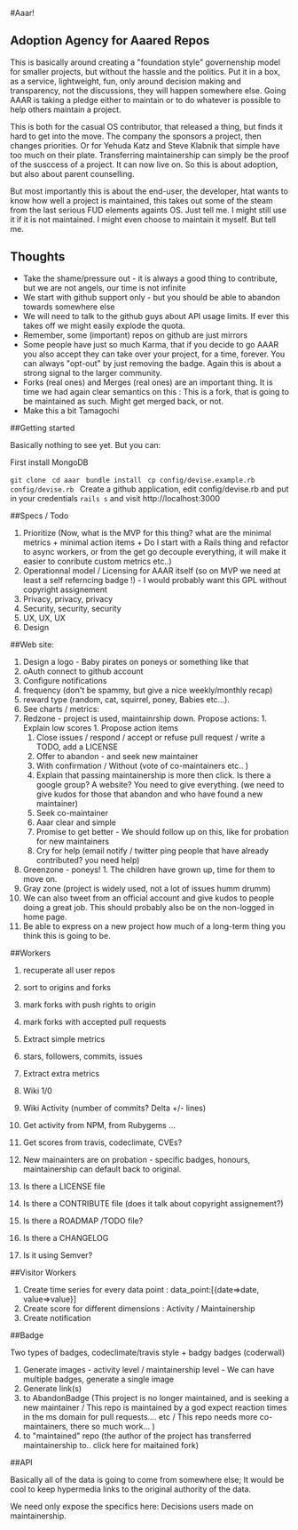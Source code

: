 #Aaar!
## Adoption Agency for Aaared Repos

This is basically around creating a "foundation style" governenship model for smaller projects, but without the hassle and the politics. Put it in a box, as a service, lightweight, fun, only around decision making and transparency, not the discussions, they will happen somewhere else. Going AAAR is taking a pledge either to maintain or to do whatever is possible to help others maintain a project.

This is both for the casual OS contributor, that released a thing, but finds it hard to get into the move. The company the sponsors a project, then changes priorities. Or for Yehuda Katz and Steve Klabnik that simple have too much on their plate. Transferring maintainership can simply be the proof of the susccess of a project. It can now live on.  So this is about adoption, but also about parent counselling. 

But most importantly this is about the end-user, the developer, htat wants to know how well a project is maintained, this takes out some of the steam from the last serious FUD elements againts OS. Just tell me. I might still use it if it is not maintained. I might even choose to maintain it myself. But tell me.

## Thoughts 

* Take the shame/pressure out - it is always a good thing to contribute, but we are not angels, our time is not infinite
* We start with github support only - but you should be able to abandon towards somewhere else
 * We will need to talk to the github guys about API usage limits. If ever this takes off we might easily explode the quota.
* Remember, some (important) repos on github are just mirrors
* Some people have just so much Karma, that if you decide to go AAAR you also accept they can take over your project, for a time, forever. You can always "opt-out" by just removing the badge. Again this is about a strong signal to the larger community.
* Forks (real ones) and Merges (real ones) are an important thing. It is time we had again clear semantics on this : This is a fork, that is going to be maintained as such. Might get merged back, or not.
* Make this a bit Tamagochi

##Getting started

Basically nothing to see yet. But you can:

First install MongoDB

```git clone ```
```cd aaar ```
```bundle install ```
```cp config/devise.example.rb config/devise.rb ```
Create a github application, edit config/devise.rb  and put in your credentials
```rails s``` and visit http://localhost:3000


##Specs / Todo
1. Prioritize (Now, what is the MVP for this thing? what are the minimal metrics + minimal action items + Do I start with a Rails thing and refactor to async workers, or from the get go decouple everything, it will make it easier to conribute custom metrics etc..)
1. Operationnal model / Licensing for AAAR itself (so on MVP we need at least a self referncing badge !) - I would probably want this GPL without copyright assignement
1. Privacy, privacy, privacy
1. Security, security, security
1. UX, UX, UX
1. Design

##Web site:
1. Design a logo - Baby pirates on poneys or something like that
1. oAuth connect to github account
1. Configure notifications
  1. frequency (don't be spammy, but give a nice weekly/monthly recap)
  1. reward type (random, cat, squirrel, poney, Babies etc...). 
1. See charts / metrics:
  1. Redzone - project is used, maintainrship down. Propose actions:
    1. Explain low scores
    1. Propose action items
      1. Close issues / respond / accept or refuse pull request / write a TODO, add a LICENSE
      1. Offer to abandon - and seek new maintainer
        1. With confirmation / Without (vote of co-maintainers etc.. )
        1. Explain that passing maintainership is more then click. Is there a google group? A website? You need to give everything. (we need to give kudos for those that abandon and who have found a new maintainer)
      1. Seek co-maintainer
      1. Aaar clear and simple
      1. Promise to get better - We should follow up on this, like for probation for new maintainers
      1. Cry for help (email notify / twitter ping people that have already contributed? you need help)
  1. Greenzone - poneys!
    1. The children have grown up, time for them to move on.
  1. Gray zone (project is widely used, not a lot of issues humm drumm)
1. We can also tweet from an official account and give kudos to people doing a great job. This should probably also be on the non-logged in home page.
1. Be able to express on a new project how much of a long-term thing you think this is going to be.

##Workers
1. recuperate all user repos
  1. sort to origins and forks
  1. mark forks with push rights to origin
  1. mark forks with accepted pull requests

1. Extract simple metrics
  1. stars, followers, commits, issues

1. Extract extra metrics
  1. Wiki 1/0
  1. Wiki Activity (number of commits? Delta +/- lines)
  1. Get activity from NPM, from Rubygems ...
  1. Get scores from travis, codeclimate, CVEs?
  1. New mainainters are on probation - specific badges, honours, maintainership can default back to original.
  1. Is there a LICENSE file
  1. Is there a CONTRIBUTE file (does it talk about copyright assignement?)
  1. Is there a ROADMAP /TODO file?
  1. Is there a CHANGELOG
  1. Is it using Semver?


##Visitor Workers

1. Create time series for every data point : data_point:[{date=>date, value=>value}]
2. Create score for different dimensions : Activity / Maintainership
3. Create notification

##Badge

Two types of badges, codeclimate/travis style + badgy badges (coderwall)

1. Generate images - activity level / maintainership level - We can have multiple badges, generate a single image
1. Generate link(s) 
  1. to AbandonBadge (This project is no longer maintained, and is seeking a new maintainer / This repo is maintained by a god expect reaction times in the ms domain for pull requests.... etc / This repo needs more co-maintainers, there so much work... )
  1. to "maintained" repo (the author of the project has transferred maintainership to..  click here for maitained fork)

##API

Basically all of the data is going to come from somewhere else; It would be cool to keep hypermedia links to the original authority of the data.

We need only expose the specifics here: Decisions users made on maintainership.